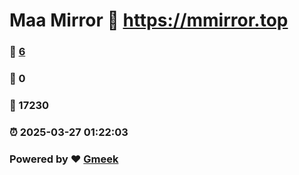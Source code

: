 # Maa Mirror :link: https://mmirror.top 
### :page_facing_up: [6](https://mmirror.top/tag.html) 
### :speech_balloon: 0 
### :hibiscus: 17230 
### :alarm_clock: 2025-03-27 01:22:03 
### Powered by :heart: [Gmeek](https://github.com/Meekdai/Gmeek)
